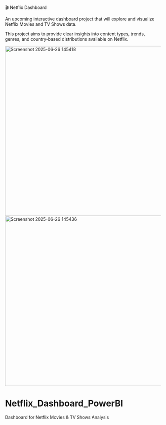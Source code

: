 
🎬 Netflix Dashboard

An upcoming interactive dashboard project that will explore and visualize Netflix Movies and TV Shows data.

This project aims to provide clear insights into content types, trends, genres, and country-based distributions available on Netflix.

<img width="987" height="548" alt="Screenshot 2025-06-26 145418" src="https://github.com/user-attachments/assets/bcb2a0f3-15e9-4d10-b2a3-06fe0130e0a8" />
<img width="986" height="549" alt="Screenshot 2025-06-26 145436" src="https://github.com/user-attachments/assets/bda80968-cae3-4293-954c-686342d44bdb" />

# Netflix_Dashboard_PowerBI
Dashboard for Netflix Movies &amp; TV Shows Analysis
